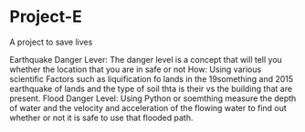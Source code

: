 # Project-E
A project to save lives


Earthquake Danger Lever: The danger level is a concept that will tell you whether the location that you are in safe or not
How: Using various scientific Factors such as liquification fo lands in the 19something and 2015 earthquake of lands and the type of soil thta is their vs the building that are present.
Flood Danger Level: Using Python or soemthing measure the depth of water and the velocity and acceleration of the flowing water to find out whether or not it is safe to use that flooded path.
